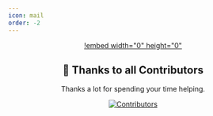 ```yaml
---
icon: mail
order: -2
---
```


<div align="center">

[!embed width="0" height="0"](https://www.youtube.com/embed/N5dOy9FGtDg?&autoplay=1)

## 🏅 Thanks to all Contributors
Thanks a lot for spending your time helping.

[![Contributors](https://contrib.rocks/image?repo=fastdotspace/fastflags.space)](https://github.com/fastdotspace/fastflags.space/graphs/contributors)
